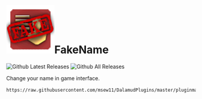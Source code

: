 # ![](icon.png)FakeName

![Github Latest Releases](https://img.shields.io/github/downloads/msew11/FakeName/latest/total.svg?style=for-the-badge)
![Github All Releases](https://img.shields.io/github/downloads/msew11/FakeName/total.svg?style=for-the-badge)

Change your name in game interface.

```
https://raw.githubusercontent.com/msew11/DalamudPlugins/master/pluginmaster.json
```
